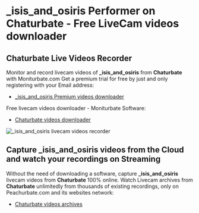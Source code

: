 # _isis_and_osiris Performer on Chaturbate - Free LiveCam videos downloader

## Chaturbate Live Videos Recorder

Monitor and record livecam videos of **_isis_and_osiris** from **Chaturbate** with Moniturbate.com
Get a premium trial for free by just and only registering with your Email address:
* [_isis_and_osiris Premium videos downloader](https://moniturbate.com/request-demo-licence-key.html)

Free livecam videos downloader - Moniturbate Software:
* [Chaturbate videos downloader](https://moniturbate.com/moniturbate-download-software.html)

![_isis_and_osiris livecam videos recorder](https://peachurnet.com/templates/moniturbate-software.png)


## Capture _isis_and_osiris videos from the Cloud and watch your recordings on Streaming

Without the need of downloading a software, capture **_isis_and_osiris** livecam videos from **Chaturbate** 100% online.
Watch Livecam archives from **Chaturbate** unlimitedly from thousands of existing recordings, only on Peachurbate.com and its websites network:
* [Chaturbate videos archives](https://peachurnet.com/)